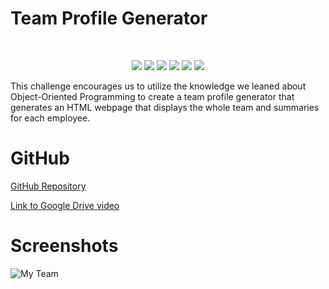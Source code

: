 # Team Profile Generator

</br>
  <p align="center">
    <img src="https://img.shields.io/github/languages/count/Gareth-Kwan/
team-profile-generator?style=for-the-badge"  />
    <img src="https://img.shields.io/github/languages/top/Gareth-Kwan/
team-profile-generator?style=for-the-badge"  />
    <img src="https://img.shields.io/github/repo-size/Gareth-Kwan/
team-profile-generator?style=for-the-badge"  />   
    <img src="https://img.shields.io/tokei/lines/github/Gareth-Kwan/
team-profile-generator?style=for-the-badge"  />
    <img src="https://img.shields.io/github/package-json/dependency-version/Gareth-Kwan/team-profile-generator/inquirer?style=for-the-badge"/>
    <img src="https://img.shields.io/github/last-commit/Gareth-Kwan/
team-profile-generator?style=for-the-badge" />  
        
  </p>

This challenge encourages us to utilize the knowledge we leaned about Object-Oriented Programming to create a team profile generator that generates an HTML webpage that displays the whole team and summaries for each employee.

# GitHub

[GitHub Repository](https://github.com/Gareth-Kwan/team-profile-generator)

[Link to Google Drive video](https://drive.google.com/file/d/1aImln6mEcXwdOklrveW78OHL7DcJWMGB/view)

# Screenshots

![My Team](https://user-images.githubusercontent.com/108771904/220002919-44cc5436-e58f-4020-a1a0-812b870528ab.jpg)

